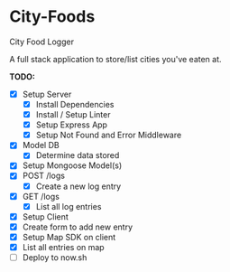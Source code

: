 # City-Foods

City Food Logger

A full stack application to store/list cities you've eaten at.

**TODO:**

- [x] Setup Server
  - [x] Install Dependencies
  - [x] Install / Setup Linter
  - [x] Setup Express App
  - [x] Setup Not Found and Error Middleware
- [x] Model DB
  - [x] Determine data stored
- [x] Setup Mongoose Model(s)
- [x] POST /logs
  - [x] Create a new log entry
- [x] GET /logs
  - [x] List all log entries
- [x] Setup Client
- [x] Create form to add new entry
- [x] Setup Map SDK on client
- [x] List all entries on map
- [ ] Deploy to now.sh
